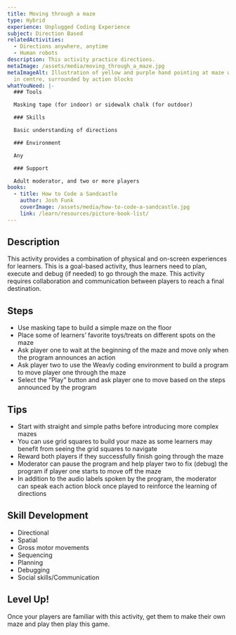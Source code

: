 ```yaml
---
title: Moving through a maze
type: Hybrid
experience: Unplugged Coding Experience
subject: Direction Based
relatedActivities:
  - Directions anywhere, anytime
  - Human robots
description: This activity practice directions.
metaImage: /assets/media/moving_through_a_maze.jpg
metaImageAlt: Illustration of yellow and purple hand pointing at maze with star
  in centre, surrounded by action blocks
whatYouNeed: |-
  ### Tools

  Masking tape (for indoor) or sidewalk chalk (for outdoor)

  ### Skills

  Basic understanding of directions

  ### Environment

  Any

  ### Support

  Adult moderator, and two or more players
books:
  - title: How to Code a Sandcastle
    author: Josh Funk
    coverImage: /assets/media/how-to-code-a-sandcastle.jpg
    link: /learn/resources/picture-book-list/
---
```

## Description

This activity provides a combination of physical and on-screen experiences for learners. This is a goal-based activity, thus learners need to plan, execute and debug (if needed) to go through the maze. This activity requires collaboration and communication between players to reach a final destination.

## Steps

* Use masking tape to build a simple maze on the floor
* Place some of learners’ favorite toys/treats on different spots on the maze
* Ask player one to wait at the beginning of the maze and move only when the program announces an action
* Ask player two to use the Weavly coding environment to build a program to move player one through the maze
* Select the “Play” button and ask player one to move based on the steps announced by the program

## Tips

* Start with straight and simple paths before introducing more complex mazes
* You can use grid squares to build your maze as some learners may benefit from seeing the grid squares to navigate
* Reward both players if they successfully finish going through the maze
* Moderator can pause the program and help player two to fix (debug) the program if player one starts to move off the maze
* In addition to the audio labels spoken by the program, the moderator can speak each action block once played to reinforce the learning of directions

## Skill Development

* Directional
* Spatial
* Gross motor movements
* Sequencing
* Planning
* Debugging
* Social skills/Communication

## Level Up!

Once your players are familiar with this activity, get them to make their own maze and play then play this game.